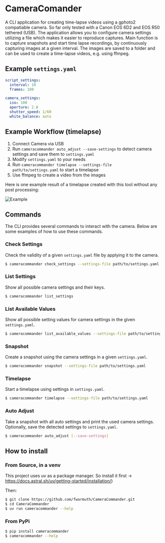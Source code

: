 # CameraComander

A CLI application for creating time-lapse videos using a gphoto2 compatiable camera. So far only tested with a Canon EOS 6D2 and EOS R50 tethered (USB).
The application allows you to configure camera settings utilizing a file which makes it easier to reproduce captures.
Main function is to capture snapshots and start time lapse recordings, by continuously capturing images at a given interval. The images are saved to a folder and can be used to create a time-lapse videos, e.g. using ffmpeg.

## Example `settings.yaml`

```yaml
script_settings:
  interval: 10
  frames: 100

camera_settings:
  iso: 100
  aperture: 2.8
  shutter_speed: 1/60
  white_balance: auto
```

## Example Workflow (timelapse)
1. Connect Camera via USB
2. Run `cameracommander auto_adjust --save-settings` to detect camera settings and save them to `settings.yaml`
3. Modify `settings.yaml` to your needs
4. Run `cameracommander timelapse --settings-file path/to/settings.yaml` to start a timelapse
5. Use ffmpeg to create a video from the images

Here is one example result of a timelapse created with this tool without any post processing:

![Example](docs/nothernlights.gif)


## Commands

The CLI provides several commands to interact with the camera. Below are some examples of how to use these commands.

### Check Settings
Check the validity of a given `settings.yaml` file by applying it to the camera.
```sh
$ cameracommander check_settings --settings-file path/to/settings.yaml
```
### List Settings
Show all possible camera settings and their keys.
```sh
$ cameracommander list_settings
```

### List Available Values
Show all possible setting values for camera settings in the given `settings.yaml`.
```sh
$ cameracommander list_available_values --settings-file path/to/settings.yaml
```

### Snapshot
Create a snapshot using the camera settings in a given `settings.yaml`.
```sh
$ cameracommander snapshot --settings-file path/to/settings.yaml
```
### Timelapse
Start a timelapse using settings in `settings.yaml`.
```sh
$ cameracommander timelapse --settings-file path/to/settings.yaml
```

### Auto Adjust

Take a snapshot with all auto settings and print the used camera settings. Optionally, save the detected settings to `settings.yaml`.

```sh
$ cameracommander auto_adjust [--save-settings] 
```

## How to install
### From Source, in a venv
This project uses uv as a package manager. So install it first -> https://docs.astral.sh/uv/getting-started/installation/)

Then:
```sh
$ git clone https://github.com/fwarmuth/CameraCommander.git
$ cd CameraCommander
$ uv run cameracommander --help
```

### From PyPi
```sh
$ pip install cameracommander
$ cameracommander --help
```

